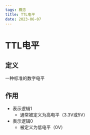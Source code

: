 ```yaml
---
tags: 概念
title: TTL电平
date: 2023-06-07
---
```

# TTL电平

## 定义

一种标准的数字电平

## 作用

- 表示逻辑1
	- 通常被定义为高电平（3.3V或5V）
- 表示逻辑0
	- 被定义为低电平（0V）